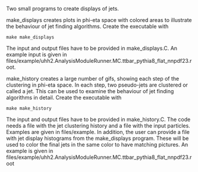 Two small programs to create displays of jets.

make_displays creates plots in phi-eta space with colored areas to illustrate the behaviour of jet finding algorithms.
Create the executable with
```
make make_displays
```
The input and output files have to be provided in make_displays.C. An example input is given in files/example/uhh2.AnalysisModuleRunner.MC.ttbar_pythia8_flat_nnpdf23.root.


make_history creates a large number of gifs, showing each step of the clustering in phi-eta space. In each step, two pseudo-jets are clustered or called a jet. This can be used to examine the behaviour of jet finding algorithms in detail.
Create the executable with
```
make make_history
```
The input and output files have to be provided in make_history.C. The code needs a file with the jet clustering history and a file with the input particles. Examples are given in files/example. In addition, the user can provide a file with jet display histograms from the make_displays program. These will be used to color the final jets in the same color to have matching pictures. An example is given in files/example/uhh2.AnalysisModuleRunner.MC.ttbar_pythia8_flat_nnpdf23.root
